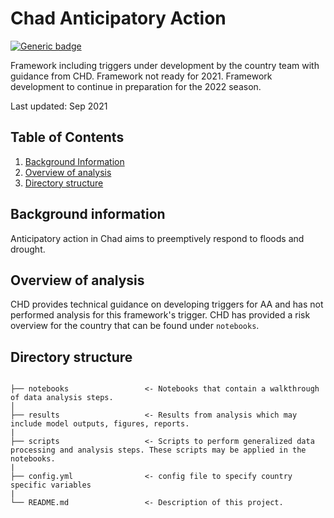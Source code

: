 # Chad Anticipatory Action

[![Generic badge](https://img.shields.io/badge/STATUS-UNDER%20DEVELOPMENT-%23007CE0)](https://shields.io/)

Framework including triggers under development by the country team with guidance from CHD. Framework not ready for 2021. 
Framework development to continue in preparation for the 2022 season.

Last updated: Sep 2021

##  Table of Contents
1. [Background Information](#background-information)
2. [Overview of analysis](#overview-of-analysis)
3. [Directory structure](#directory-structure)

## Background information

Anticipatory action in Chad aims to preemptively respond to floods and drought.  

## Overview of analysis

CHD provides technical guidance on developing triggers for AA and has not performed analysis for this framework's trigger. CHD has provided a risk overview for the country that can be found under `notebooks`.

## Directory structure

```

├── notebooks                 <- Notebooks that contain a walkthrough of data analysis steps. 
│
├── results                   <- Results from analysis which may include model outputs, figures, reports.  
|
├── scripts                   <- Scripts to perform generalized data processing and analysis steps. These scripts may be applied in the notebooks.    
|
├── config.yml                <- config file to specify country specific variables   
|
└── README.md                 <- Description of this project.

```
